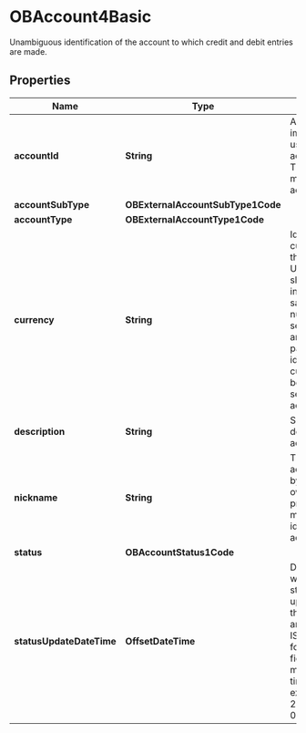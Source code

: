 

# OBAccount4Basic

Unambiguous identification of the account to which credit and debit entries are made.

## Properties

| Name | Type | Description | Notes |
|------------ | ------------- | ------------- | -------------|
|**accountId** | **String** | A unique and immutable identifier used to identify the account resource. This identifier has no meaning to the account owner. |  |
|**accountSubType** | **OBExternalAccountSubType1Code** |  |  |
|**accountType** | **OBExternalAccountType1Code** |  |  |
|**currency** | **String** | Identification of the currency in which the account is held.  Usage: Currency should only be used in case one and the same account number covers several currencies and the initiating party needs to identify which currency needs to be used for settlement on the account. |  |
|**description** | **String** | Specifies the description of the account type. |  [optional] |
|**nickname** | **String** | The nickname of the account, assigned by the account owner in order to provide an additional means of identification of the account. |  [optional] |
|**status** | **OBAccountStatus1Code** |  |  [optional] |
|**statusUpdateDateTime** | **OffsetDateTime** | Date and time at which the resource status was updated.All dates in the JSON payloads are represented in ISO 8601 date-time format.  All date-time fields in responses must include the timezone. An example is below: 2017-04-05T10:43:07+00:00 |  [optional] |




